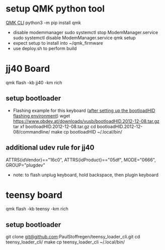 # setup QMK python tool
[QMK CLI](https://beta.docs.qmk.fm)
python3 -m pip install qmk
* disable modemmanager
sudo systemctl stop ModemManager.service
sudo systemctl disable ModemManager.service
qmk setup
* expect setup to install into ~/qmk_firmware
* use deploy.sh to perform build


# jj40 Board
qmk flash -kb jj40 -km rich

## setup bootloader
* Flashing example for this keyboard ([after setting up the bootloadHID flashing environment](https://docs.qmk.fm/#/flashing_bootloadhid))
wget https://www.obdev.at/downloads/vusb/bootloadHID.2012-12-08.tar.gz
tar xf bootloadHID.2012-12-08.tar.gz 
cd bootloadHID.2012-12-08/commandline/
make
cp bootloadHID ~/.local/bin/


## additional udev rule for jj40
ATTRS{idVendor}=="16c0", ATTRS{idProduct}=="05df", MODE="0666", GROUP="plugdev"

* note: to flash unplug keyboard, hold backspace, then plugin keyboard

# teensy board
qmk flash -kb teensy -km rich

## setup bootloader
git clone git@github.com:PaulStoffregen/teensy_loader_cli.git
cd teensy_loader_cli/
make
cp teensy_loader_cli ~/.local/bin/


